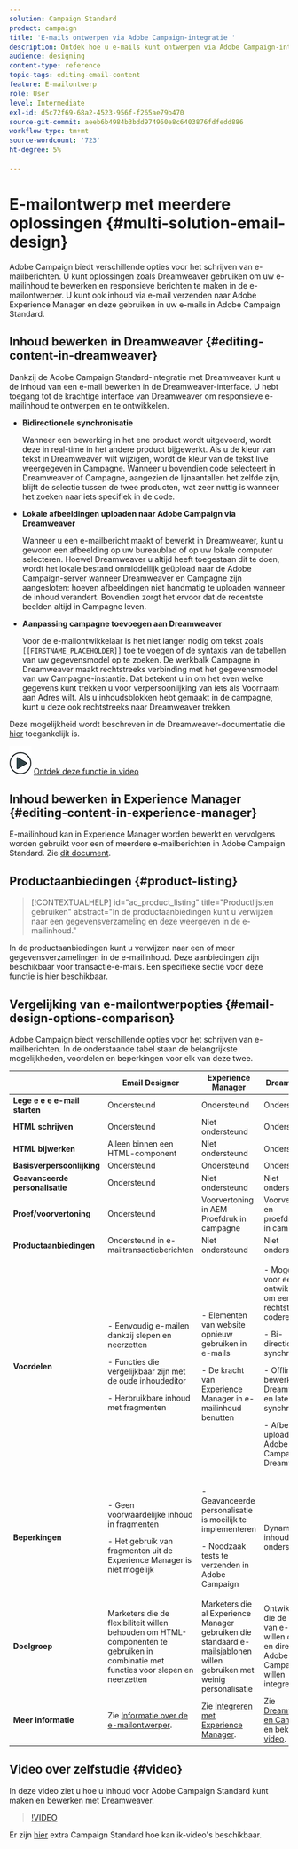 ```yaml
---
solution: Campaign Standard
product: campaign
title: 'E-mails ontwerpen via Adobe Campaign-integratie '
description: Ontdek hoe u e-mails kunt ontwerpen via Adobe Campaign-integratie in de e-mailontwerper.
audience: designing
content-type: reference
topic-tags: editing-email-content
feature: E-mailontwerp
role: User
level: Intermediate
exl-id: d5c72f69-68a2-4523-956f-f265ae79b470
source-git-commit: aeeb6b4984b3bdd974960e8c6403876fdfedd886
workflow-type: tm+mt
source-wordcount: '723'
ht-degree: 5%

---
```


# E-mailontwerp met meerdere oplossingen {#multi-solution-email-design}

Adobe Campaign biedt verschillende opties voor het schrijven van e-mailberichten. U kunt oplossingen zoals Dreamweaver gebruiken om uw e-mailinhoud te bewerken en responsieve berichten te maken in de e-mailontwerper. U kunt ook inhoud via e-mail verzenden naar Adobe Experience Manager en deze gebruiken in uw e-mails in Adobe Campaign Standard.

## Inhoud bewerken in Dreamweaver {#editing-content-in-dreamweaver}

Dankzij de Adobe Campaign Standard-integratie met Dreamweaver kunt u de inhoud van een e-mail bewerken in de Dreamweaver-interface. U hebt toegang tot de krachtige interface van Dreamweaver om responsieve e-mailinhoud te ontwerpen en te ontwikkelen.

* **Bidirectionele synchronisatie**

   Wanneer een bewerking in het ene product wordt uitgevoerd, wordt deze in real-time in het andere product bijgewerkt. Als u de kleur van tekst in Dreamweaver wilt wijzigen, wordt de kleur van de tekst live weergegeven in Campagne. Wanneer u bovendien code selecteert in Dreamweaver of Campagne, aangezien de lijnaantallen het zelfde zijn, blijft de selectie tussen de twee producten, wat zeer nuttig is wanneer het zoeken naar iets specifiek in de code.

* **Lokale afbeeldingen uploaden naar Adobe Campaign via Dreamweaver**

   Wanneer u een e-mailbericht maakt of bewerkt in Dreamweaver, kunt u gewoon een afbeelding op uw bureaublad of op uw lokale computer selecteren. Hoewel Dreamweaver u altijd heeft toegestaan dit te doen, wordt het lokale bestand onmiddellijk geüpload naar de Adobe Campaign-server wanneer Dreamweaver en Campagne zijn aangesloten: hoeven afbeeldingen niet handmatig te uploaden wanneer de inhoud verandert. Bovendien zorgt het ervoor dat de recentste beelden altijd in Campagne leven.

* **Aanpassing campagne toevoegen aan Dreamweaver**

   Voor de e-mailontwikkelaar is het niet langer nodig om tekst zoals `[[FIRSTNAME_PLACEHOLDER]]` toe te voegen of de syntaxis van de tabellen van uw gegevensmodel op te zoeken. De werkbalk Campagne in Dreamweaver maakt rechtstreeks verbinding met het gegevensmodel van uw Campagne-instantie. Dat betekent u in om het even welke gegevens kunt trekken u voor verpersoonlijking van iets als Voornaam aan Adres wilt. Als u inhoudsblokken hebt gemaakt in de campagne, kunt u deze ook rechtstreeks naar Dreamweaver trekken.

Deze mogelijkheid wordt beschreven in de Dreamweaver-documentatie die [hier](https://helpx.adobe.com/nl/dreamweaver/using/working-with-dreamweaver-and-campaign.html) toegankelijk is.

![](assets/do-not-localize/how-to-video.png) [Ontdek deze functie in video](#video)

## Inhoud bewerken in Experience Manager {#editing-content-in-experience-manager}

E-mailinhoud kan in Experience Manager worden bewerkt en vervolgens worden gebruikt voor een of meerdere e-mailberichten in Adobe Campaign Standard. Zie [dit document](../../integrating/using/integrating-with-experience-manager.md).

## Productaanbiedingen {#product-listing}

>[!CONTEXTUALHELP]
>id="ac_product_listing"
>title="Productlijsten gebruiken"
>abstract="In de productaanbiedingen kunt u verwijzen naar een gegevensverzameling en deze weergeven in de e-mailinhoud."

In de productaanbiedingen kunt u verwijzen naar een of meer gegevensverzamelingen in de e-mailinhoud. Deze aanbiedingen zijn beschikbaar voor transactie-e-mails. Een specifieke sectie voor deze functie is [hier](../../designing/using/using-product-listings.md) beschikbaar.

## Vergelijking van e-mailontwerpopties {#email-design-options-comparison}

Adobe Campaign biedt verschillende opties voor het schrijven van e-mailberichten. In de onderstaande tabel staan de belangrijkste mogelijkheden, voordelen en beperkingen voor elk van deze twee.

<table> 
 <thead> 
  <tr> 
   <th> </th> 
   <th> Email Designer<br /> </th> 
   <th> Experience Manager<br /> </th> 
   <th> Dreamweaver<br /> </th> 
  </tr> 
 </thead> 
 <tbody> 
  <tr> 
   <td> <strong>Lege e e e e-mail starten</strong><br /> </td> 
   <td> Ondersteund<br /> </td> 
   <td> Ondersteund<br /> </td> 
   <td> Ondersteund<br /> </td> 
  </tr> 
  <tr> 
   <td> <strong>HTML schrijven</strong><br /> </td> 
   <td> Ondersteund<br /> </td> 
   <td> Niet ondersteund<br /> </td> 
   <td> Ondersteund<br /> </td> 
  </tr> 
  <tr> 
   <td> <strong>HTML bijwerken</strong><br /> </td> 
   <td> Alleen binnen een HTML-component<br /> </td> 
   <td> Niet ondersteund<br /> </td> 
   <td> Ondersteund<br /> </td> 
  </tr> 
  <tr> 
   <td> <strong>Basisverpersoonlijking</strong><br /> </td> 
   <td> Ondersteund<br /> </td> 
   <td> Ondersteund<br /> </td> 
   <td> Ondersteund<br /> </td> 
  </tr> 
  <tr> 
   <td> <strong>Geavanceerde personalisatie</strong><br /> </td> 
   <td> Ondersteund<br /> </td> 
   <td> Niet ondersteund<br /> </td> 
   <td> Niet ondersteund<br /> </td> 
  </tr> 
  <tr> 
   <td> <strong>Proef/voorvertoning</strong><br /> </td> 
   <td> Ondersteund<br /> </td> 
   <td> Voorvertoning in AEM<br /> Proefdruk in campagne<br /> </td> 
   <td> Voorvertonen en proefdrukken in campagne<br /> </td> 
  </tr> 
  <tr> 
   <td> <strong>Productaanbiedingen</strong><br /> </td> 
   <td> Ondersteund in e-mailtransactieberichten<br /> </td> 
   <td> Niet ondersteund<br /> </td> 
   <td> Niet ondersteund<br /> </td> 
  </tr> 
  <tr> 
   <td> <strong>Voordelen</strong><br /> </td> 
   <td> 
     <p>- Eenvoudig e-mailen dankzij slepen en neerzetten</p>
     <p>- Functies die vergelijkbaar zijn met de oude inhoudeditor</p>
     <p>- Herbruikbare inhoud met fragmenten</p>
  </td> 
   <td> 
     <p>- Elementen van website opnieuw gebruiken in e-mails</p>
     <p>- De kracht van Experience Manager in e-mailinhoud benutten</p>
    </td> 
   <td> 
    <p>- Mogelijkheid voor een ontwikkelaar om een e-mail rechtstreeks te coderen</p>
    <p>- Bi-directionele synchronisatie</p>
    <p>- Offline bewerken in Dreamweaver en later synchroniseren</p>
    <p>- Afbeeldingen uploaden naar Adobe Campaign via Dreamweaver</p>
  </td> 
  </tr> 
  <tr> 
   <td> <strong>Beperkingen</strong><br /> </td> 
   <td> 
     <p>- Geen voorwaardelijke inhoud in fragmenten</p>
     <p>- Het gebruik van fragmenten uit de Experience Manager is niet mogelijk</p>
  </td> 
   <td> 
     <p>- Geavanceerde personalisatie is moeilijk te implementeren</p>
     <p>- Noodzaak tests te verzenden in Adobe Campaign</p>
  </td> 
   <td> Dynamische inhoud niet ondersteund<br /> </td> 
  </tr> 
  <tr> 
   <td> <strong>Doelgroep</strong><br /> </td> 
   <td> Marketers die de flexibiliteit willen behouden om HTML-componenten te gebruiken in combinatie met functies voor slepen en neerzetten<br /> </td> 
   <td> Marketers die al Experience Manager gebruiken die standaard e-mailsjablonen willen gebruiken met weinig personalisatie<br /> </td> 
   <td> Ontwikkelaars die de inhoud van e-mail willen coderen en direct met Adobe Campaign<br /> willen integreren </td> 
  </tr> 
  <tr> 
   <td> <strong>Meer informatie</strong><br /> </td> 
   <td> Zie <a href="../../designing/using/designing-content-in-adobe-campaign.md">Informatie over de e-mailontwerper</a>.<br /> </td> 
   <td> Zie <a href="../../integrating/using/integrating-with-experience-manager.md">Integreren met Experience Manager</a>.<br /> </td> 
   <td> Zie <a href="https://helpx.adobe.com/dreamweaver/using/working-with-dreamweaver-and-campaign.html">Dreamweaver en Campagne</a> en bekijk deze <a href="#video">video</a>.<br /> </td> 
  </tr> 
 </tbody> 
</table>

## Video over zelfstudie {#video}

In deze video ziet u hoe u inhoud voor Adobe Campaign Standard kunt maken en bewerken met Dreamweaver.

>[!VIDEO](https://video.tv.adobe.com/v/23121?quality=12&captions=eng)

Er zijn [hier](https://experienceleague.adobe.com/docs/campaign-standard-learn/tutorials/overview.html?lang=nl) extra Campaign Standard hoe kan ik-video&#39;s beschikbaar.
